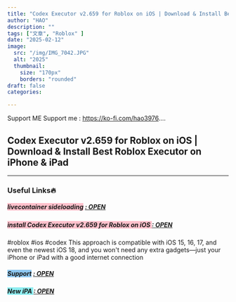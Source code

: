 ```yaml
---
title: "Codex Executor v2.659 for Roblox on iOS | Download & Install Best Roblox Executor on iPhone & iPad"
author: "HAO"
description: ""
tags: ["文章", "Roblox" ]
date: "2025-02-12"
image:
  src: "/img/IMG_7042.JPG"
  alt: "2025"
  thumbnail:
    size: "170px"
    borders: "rounded"
draft: false
categories:

---
```


Support ME 
Support me : https://ko-fi.com/hao3976....
<!--more-->

## **Codex Executor v2.659 for Roblox on iOS | Download & Install Best Roblox Executor on iPhone & iPad**

---

### **Useful Links🔥**

##### **<font style="background: pink"> livecontainer sideloading</font>** **[  : OPEN](https://jiun8631.vercel.app/post/livecontainer_0115/)**

##### **<font style="background: pink"> install Codex Executor v2.659 for Roblox on iOS </font>** **[  : OPEN](https://www.mediafire.com/file/imvmwyqhu16ymi7/Codex_2.659.473.ipa/file?dkey=5qawdb4h3vm&r=504)**

#roblox #ios #codex 
This approach is compatible with iOS 15, 16, 17, and even the newest iOS 18, and you won't need any extra gadgets—just your iPhone or iPad with a good internet connection

##### **<and font style="background: #8dc7f0 "> Support</font>** **[  : OPEN](https://ko-fi.com/hao3976)**

##### **<and font style="background: #8dedf0 "> New iPA </font>** **[  : OPEN](https://www.patreon.com/hao8?utm_medium=unknown&utm_source=join_link&utm_campaign=creatorshare_creator&utm_content=copyLink)**

